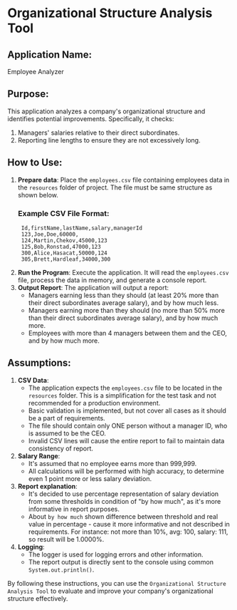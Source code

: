# Organizational Structure Analysis Tool

## Application Name:
Employee Analyzer

## Purpose:
This application analyzes a company's organizational structure and identifies potential improvements. Specifically, it checks:
1. Managers' salaries relative to their direct subordinates.
2. Reporting line lengths to ensure they are not excessively long.

## How to Use:
1. **Prepare data**: Place the `employees.csv` file containing employees data in the `resources` folder of project. The file must be same structure as shown below.
    ### Example CSV File Format:
        Id,firstName,lastName,salary,managerId
        123,Joe,Doe,60000,
        124,Martin,Chekov,45000,123
        125,Bob,Ronstad,47000,123
        300,Alice,Hasacat,50000,124
        305,Brett,Hardleaf,34000,300

2. **Run the Program**: Execute the application. It will read the `employees.csv` file, process the data in memory, and generate a console report.
3. **Output Report**: The application will output a report:
    - Managers earning less than they should (at least 20% more than their direct subordinates average salary), and by how much less. 
    - Managers earning more than they should (no more than 50% more than their direct subordinates average salary), and by how much more. 
    - Employees with more than 4 managers between them and the CEO, and by how much more.

## Assumptions:
1. **CSV Data**: 
    - The application expects the `employees.csv` file to be located in the `resources` folder. This is a simplification for the test task and not recommended for a production environment.
    - Basic validation is implemented, but not cover all cases as it should be a part of requirements.
    - The file should contain only ONE person without a manager ID, who is assumed to be the CEO.
    - Invalid CSV lines will cause the entire report to fail to maintain data consistency of report.
2. **Salary Range**:
    - It's assumed that no employee earns more than 999,999.
    - All calculations will be performed with high accuracy, to determine even 1 point more or less salary deviation.
3. **Report explanation**:
    - It's decided to use percentage representation of salary deviation from some thresholds in condition of "by how much", as it's more informative in report purposes.
    - About `by how much` shown difference between threshold and real value in percentage - cause it more informative and not described in requirements. For instance: not more than 10%, avg: 100, salary: 111, so result will be 1.0000%.
4. **Logging**:
    - The logger is used for logging errors and other information.
    - The report output is directly sent to the console using common `System.out.println()`.


By following these instructions, you can use the `Organizational Structure Analysis Tool` to evaluate and improve your company's organizational structure effectively.

